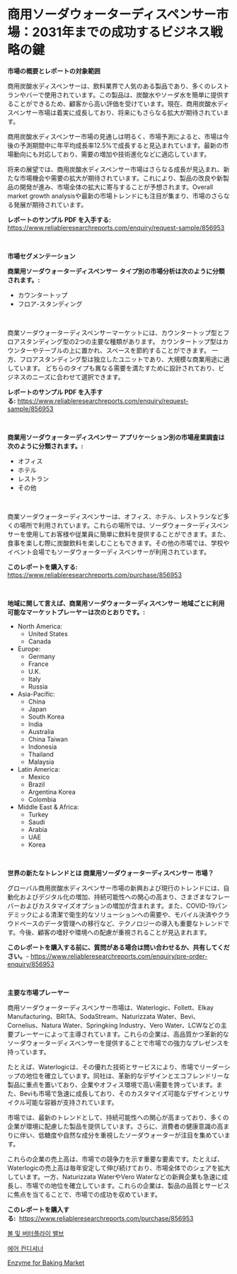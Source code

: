 <p><h1>商用ソーダウォーターディスペンサー市場：2031年までの成功するビジネス戦略の鍵</h1></p><p><strong>市場の概要とレポートの対象範囲</strong></p>
<p><p>商用炭酸水ディスペンサーは、飲料業界で人気のある製品であり、多くのレストランやバーで使用されています。この製品は、炭酸水やソーダ水を簡単に提供することができるため、顧客から高い評価を受けています。現在、商用炭酸水ディスペンサー市場は着実に成長しており、将来にもさらなる拡大が期待されています。</p><p>商用炭酸水ディスペンサー市場の見通しは明るく、市場予測によると、市場は今後の予測期間中に年平均成長率12.5%で成長すると見込まれています。最新の市場動向にも対応しており、需要の増加や技術進化などに適応しています。</p><p>将来の展望では、商用炭酸水ディスペンサー市場はさらなる成長が見込まれ、新たな市場機会や需要の拡大が期待されています。これにより、製品の改良や新製品の開発が進み、市場全体の拡大に寄与することが予想されます。Overall market growth analysisや最新の市場トレンドにも注目が集まり、市場のさらなる発展が期待されています。</p></p>
<p><strong>レポートのサンプル PDF を入手する:</strong> <a href="https://www.reliableresearchreports.com/enquiry/request-sample/856953">https://www.reliableresearchreports.com/enquiry/request-sample/856953</a></p>
<p>&nbsp;</p>
<p><strong>市場セグメンテーション</strong></p>
<p><strong>商業用ソーダウォーターディスペンサー タイプ別の市場分析は次のように分類されます。:</strong></p>
<p><ul><li>カウンタートップ</li><li>フロア-スタンディング</li></ul></p>
<p>&nbsp;</p>
<p><p>商業ソーダウォーターディスペンサーマーケットには、カウンタートップ型とフロアスタンディング型の2つの主要な種類があります。 カウンタートップ型はカウンターやテーブルの上に置かれ、スペースを節約することができます。 一方、フロアスタンディング型は独立したユニットであり、大規模な商業用途に適しています。 どちらのタイプも異なる需要を満たすために設計されており、ビジネスのニーズに合わせて選択できます。</p></p>
<p><strong>レポートのサンプル PDF を入手する:</strong>&nbsp;<a href="https://www.reliableresearchreports.com/enquiry/request-sample/856953">https://www.reliableresearchreports.com/enquiry/request-sample/856953</a></p>
<p>&nbsp;</p>
<p><strong> 商業用ソーダウォーターディスペンサー アプリケーション別の市場産業調査は次のように分類されます。:</strong></p>
<p><ul><li>オフィス</li><li>ホテル</li><li>レストラン</li><li>その他</li></ul></p>
<p>&nbsp;</p>
<p><p>商業ソーダウォーターディスペンサーは、オフィス、ホテル、レストランなど多くの場所で利用されています。これらの場所では、ソーダウォーターディスペンサーを使用してお客様や従業員に簡単に飲料を提供することができます。また、食事を楽しむ際に炭酸飲料を楽しむこともできます。その他の市場では、学校やイベント会場でもソーダウォーターディスペンサーが利用されています。</p></p>
<p><strong>このレポートを購入する:</strong>&nbsp; <a href="https://www.reliableresearchreports.com/purchase/856953">https://www.reliableresearchreports.com/purchase/856953</a></p>
<p>&nbsp;</p>
<p><strong>地域に関して言えば、商業用ソーダウォーターディスペンサー 地域ごとに利用可能なマーケットプレーヤーは次のとおりです。:</strong></p>
<p><ul>
    <li>
        North America:
        <ul>
            <li>United States</li>
            <li>Canada</li>
        </ul>
    </li>
    <li>
        Europe:
        <ul>
            <li>Germany</li>
            <li>France</li>
            <li>U.K.</li>
            <li>Italy</li>
            <li>Russia</li>
        </ul>
    </li>
    <li>
        Asia-Pacific:
        <ul>
            <li>China</li>
            <li>Japan</li>
            <li>South Korea</li>
            <li>India</li>
            <li>Australia</li>
            <li>China Taiwan</li>
            <li>Indonesia</li>
            <li>Thailand</li>
            <li>Malaysia</li>
        </ul>
    </li>
    <li>
        Latin America:
        <ul>
            <li>Mexico</li>
            <li>Brazil</li>
            <li>Argentina Korea</li>
            <li>Colombia</li>
        </ul>
    </li>
    <li>
        Middle East & Africa:
        <ul>
            <li>Turkey</li>
            <li>Saudi</li>
            <li>Arabia</li>
            <li>UAE</li>
            <li>Korea</li>
        </ul>
    </li>
    </ul></p>
<p>&nbsp;</p>
<p><strong>世界の新たなトレンドとは 商業用ソーダウォーターディスペンサー 市場？</strong></p>
<p><p>グローバル商用炭酸水ディスペンサー市場の新興および現行のトレンドには、自動化およびデジタル化の増加、持続可能性への関心の高まり、さまざまなフレーバーおよびカスタマイズオプションの増加が含まれます。また、COVID-19パンデミックによる清潔で衛生的なソリューションへの需要や、モバイル決済やクラウドベースのデータ管理への移行など、テクノロジーの導入も重要なトレンドです。今後、顧客の嗜好や環境への配慮が重視されることが見込まれます。</p></p>
<p><strong>このレポートを購入する前に、質問がある場合は問い合わせるか、共有してください。</strong>- <a href="https://www.reliableresearchreports.com/enquiry/pre-order-enquiry/856953">https://www.reliableresearchreports.com/enquiry/pre-order-enquiry/856953</a></p>
<p>&nbsp;</p>
<p><strong>主要な市場プレーヤー</strong></p>
<p><p>商用ソーダウォーターディスペンサー市場は、Waterlogic、Follett、Elkay Manufacturing、BRITA、SodaStream、Naturizzata Water、Bevi、Cornelius、Natura Water、Springking Industry、Vero Water、LCWなどの主要プレーヤーによって主導されています。これらの企業は、高品質かつ革新的なソーダウォーターディスペンサーを提供することで市場での強力なプレゼンスを持っています。</p><p>たとえば、Waterlogicは、その優れた技術とサービスにより、市場でリーダーシップの地位を確立しています。同社は、革新的なデザインとエコフレンドリーな製品に重点を置いており、企業やオフィス環境で高い需要を誇っています。また、Beviも市場で急速に成長しており、そのカスタマイズ可能なデザインとリサイクル可能な容器が支持されています。</p><p>市場では、最新のトレンドとして、持続可能性への関心が高まっており、多くの企業が環境に配慮した製品を提供しています。さらに、消費者の健康意識の高まりに伴い、低糖度や自然な成分を重視したソーダウォーターが注目を集めています。</p><p>これらの企業の売上高は、市場での競争力を示す重要な要素です。たとえば、Waterlogicの売上高は毎年安定して伸び続けており、市場全体でのシェアを拡大しています。一方、Naturizzata WaterやVero Waterなどの新興企業も急速に成長し、市場での地位を確立しています。これらの企業は、製品の品質とサービスに焦点を当てることで、市場での成功を収めています。</p></p>
<p><strong>このレポートを購入する:</strong>&nbsp;&nbsp;<a href="https://www.reliableresearchreports.com/purchase/856953">https://www.reliableresearchreports.com/purchase/856953</a></p>
<p><p><a href="https://medium.com/@angelardelean202220221/%EB%B3%BC-%EB%B0%8F-%EB%B2%84%ED%84%B0%ED%94%8C%EB%9D%BC%EC%9D%B4-%EB%B0%B8%EB%B8%8C-%EC%8B%9C%EC%9E%A5-%EC%A0%84%EB%A7%9D-%EC%82%B0%EC%97%85-%EA%B0%9C%EC%9A%94-%EB%B0%8F-%EC%98%88%EC%B8%A1-2024%EB%85%84%EB%B6%80%ED%84%B0-2031%EB%85%84-84cc3b2c8f26">볼 및 버터플라이 밸브</a></p><p><a href="https://medium.com/@giovanileannon/%EC%97%90%EC%96%B4%EC%BB%A8-%EC%8B%9C%EC%9E%A5-2031%EB%85%84%EA%B9%8C%EC%A7%80%EC%9D%98-%ED%8A%B8%EB%A0%8C%EB%93%9C-%EC%98%88%EC%B8%A1-%EB%B0%8F-%EA%B2%BD%EC%9F%81-%EB%B6%84%EC%84%9D-c70d4ce9b1fd">에어 컨디셔너</a></p><p><a href="https://copper-carbon-84f.notion.site/Enzyme-for-Baking-Market-Size-Furnishes-Valuable-Information-Encompassing-Market-Share-Market-Trend-6268f27038f842d2a97f0c3f57b38021">Enzyme for Baking Market</a></p></p>